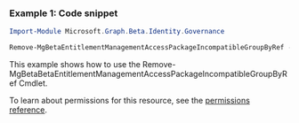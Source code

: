 ### Example 1: Code snippet

```powershellImport-Module Microsoft.Graph.Beta.Identity.Governance

Remove-MgBetaEntitlementManagementAccessPackageIncompatibleGroupByRef -AccessPackageId $accessPackageId -GroupId $groupId
```
This example shows how to use the Remove-MgBetaBetaEntitlementManagementAccessPackageIncompatibleGroupByRef Cmdlet.
To learn about permissions for this resource, see the [permissions reference](/graph/permissions-reference).

